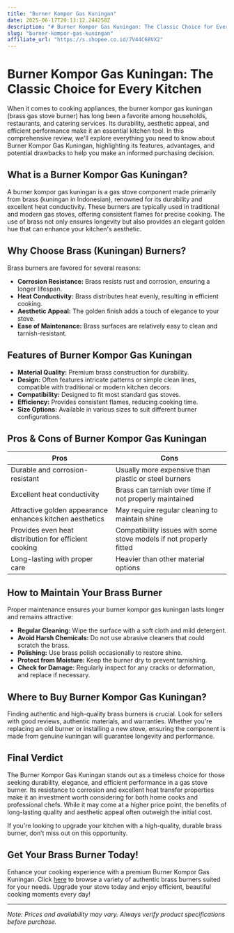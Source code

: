 ```yaml
---
title: "Burner Kompor Gas Kuningan"
date: 2025-06-17T20:13:12.244258Z
description: "# Burner Kompor Gas Kuningan: The Classic Choice for Every Kitchen..."
slug: "burner-kompor-gas-kuningan"
affiliate_url: "https://s.shopee.co.id/7V44C68VX2"
---
```

# Burner Kompor Gas Kuningan: The Classic Choice for Every Kitchen

When it comes to cooking appliances, the burner kompor gas kuningan (brass gas stove burner) has long been a favorite among households, restaurants, and catering services. Its durability, aesthetic appeal, and efficient performance make it an essential kitchen tool. In this comprehensive review, we'll explore everything you need to know about Burner Kompor Gas Kuningan, highlighting its features, advantages, and potential drawbacks to help you make an informed purchasing decision.

## What is a Burner Kompor Gas Kuningan?

A burner kompor gas kuningan is a gas stove component made primarily from brass (kuningan in Indonesian), renowned for its durability and excellent heat conductivity. These burners are typically used in traditional and modern gas stoves, offering consistent flames for precise cooking. The use of brass not only ensures longevity but also provides an elegant golden hue that can enhance your kitchen's aesthetic.

## Why Choose Brass (Kuningan) Burners?

Brass burners are favored for several reasons:
- **Corrosion Resistance:** Brass resists rust and corrosion, ensuring a longer lifespan.
- **Heat Conductivity:** Brass distributes heat evenly, resulting in efficient cooking.
- **Aesthetic Appeal:** The golden finish adds a touch of elegance to your stove.
- **Ease of Maintenance:** Brass surfaces are relatively easy to clean and tarnish-resistant.

## Features of Burner Kompor Gas Kuningan

- **Material Quality:** Premium brass construction for durability.
- **Design:** Often features intricate patterns or simple clean lines, compatible with traditional or modern kitchen decors.
- **Compatibility:** Designed to fit most standard gas stoves.
- **Efficiency:** Provides consistent flames, reducing cooking time.
- **Size Options:** Available in various sizes to suit different burner configurations.

## Pros & Cons of Burner Kompor Gas Kuningan

| Pros | Cons |
|---|---|
| Durable and corrosion-resistant | Usually more expensive than plastic or steel burners |
| Excellent heat conductivity | Brass can tarnish over time if not properly maintained |
| Attractive golden appearance enhances kitchen aesthetics | May require regular cleaning to maintain shine |
| Provides even heat distribution for efficient cooking | Compatibility issues with some stove models if not properly fitted |
| Long-lasting with proper care | Heavier than other material options |

## How to Maintain Your Brass Burner

Proper maintenance ensures your burner kompor gas kuningan lasts longer and remains attractive:

- **Regular Cleaning:** Wipe the surface with a soft cloth and mild detergent.
- **Avoid Harsh Chemicals:** Do not use abrasive cleaners that could scratch the brass.
- **Polishing:** Use brass polish occasionally to restore shine.
- **Protect from Moisture:** Keep the burner dry to prevent tarnishing.
- **Check for Damage:** Regularly inspect for any cracks or deformation, and replace if necessary.

## Where to Buy Burner Kompor Gas Kuningan?

Finding authentic and high-quality brass burners is crucial. Look for sellers with good reviews, authentic materials, and warranties. Whether you're replacing an old burner or installing a new stove, ensuring the component is made from genuine kuningan will guarantee longevity and performance.

## Final Verdict

The Burner Kompor Gas Kuningan stands out as a timeless choice for those seeking durability, elegance, and efficient performance in a gas stove burner. Its resistance to corrosion and excellent heat transfer properties make it an investment worth considering for both home cooks and professional chefs. While it may come at a higher price point, the benefits of long-lasting quality and aesthetic appeal often outweigh the initial cost.

If you're looking to upgrade your kitchen with a high-quality, durable brass burner, don’t miss out on this opportunity.

## Get Your Brass Burner Today!

Enhance your cooking experience with a premium Burner Kompor Gas Kuningan. Click [here](https://s.shopee.co.id/7V44C68VX2) to browse a variety of authentic brass burners suited for your needs. Upgrade your stove today and enjoy efficient, beautiful cooking moments every day!

---

*Note: Prices and availability may vary. Always verify product specifications before purchase.*